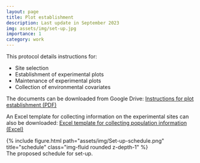 ```yaml
---
layout: page
title: Plot establishment 
description: Last update in September 2023
img: assets/img/set-up.jpg
importance: 1
category: work
---
```


This protocol details instructions for:
<ul>
  <li>Site selection</li> 
  <li>Establishment of experimental plots</li> 
  <li>Maintenance of experimental plots</li> 
  <li>Collection of environmental covariates</li>     
</ul>


The documents can be downloaded from Google Drive: <a href="https://drive.google.com/file/d/1w68khYl-AA0j-AXo7adOv3biQuop1UBL/view?usp=sharing" target="_blank">Instructions for plot establishment (PDF)</a>

An Excel template for collecting information on the experimental sites can also be downloaded: <a href="https://docs.google.com/spreadsheets/d/1PByfi0RTRiEdsazAqNakKLBR-3CvO2HF/edit?usp=sharing&ouid=102358639314492490823&rtpof=true&sd=true" target="_blank">Excel template for collecting population information (Excel)</a>

<div class="row">
    <div class="col-sm mt-3 mt-md-0">
        {% include figure.html path="assets/img/Set-up-schedule.png" title="schedule" class="img-fluid rounded z-depth-1" %}
    </div>
</div>
<div class="caption">
    The proposed schedule for set-up.
</div>


